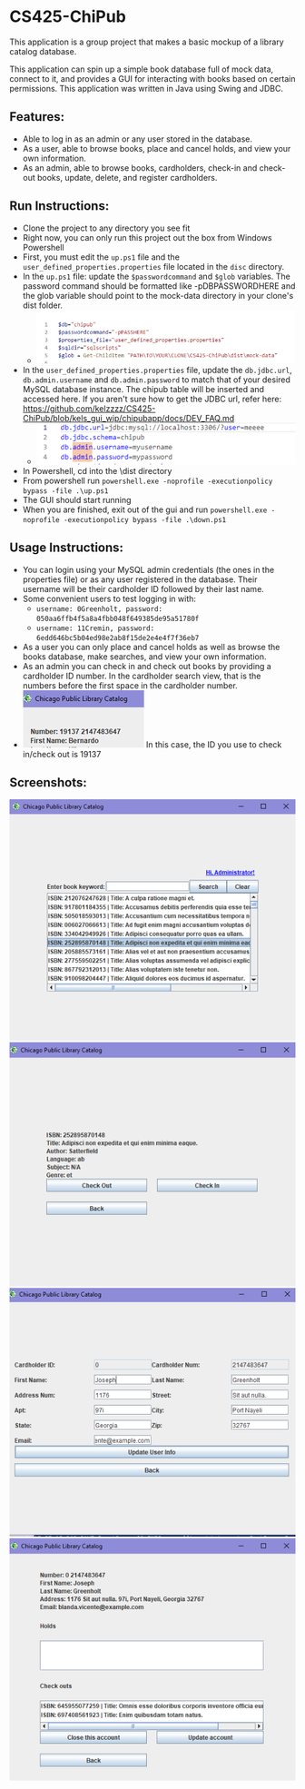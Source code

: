 # CS425-ChiPub
This application is a group project that makes a basic mockup of a library catalog database.

This application can spin up a simple book database full of mock data, connect to it, and provides a GUI for interacting with books based on certain permissions. This application was written in Java using Swing and JDBC.

## Features:
- Able to log in as an admin or any user stored in the database.
- As a user, able to browse books, place and cancel holds, and view your own information.
- As an admin, able to browse books, cardholders, check-in and check-out books, update, delete, and register cardholders.  

## Run Instructions:
- Clone the project to any directory you see fit
- Right now, you can only run this project out the box from Windows Powershell
- First, you must edit the `up.ps1` file and the `user_defined_properties.properties` file located in the `disc` directory.
- In the `up.ps1` file: update the `$passwordcommand` and `$glob` variables. The password command should be formatted like -pDBPASSWORDHERE and the glob variable should point to the mock-data directory in your clone's dist folder.
  - ![screenshots8.png](https://github.com/kelzzzz/CS425-ChiPub/blob/main/screenshots8.png)
- In the `user_defined_properties.properties` file, update the `db.jdbc.url`, `db.admin.username` and `db.admin.password` to match that of your desired MySQL database instance. The chipub table will be inserted and accessed here. If you aren't sure how to get the JDBC url, refer here: https://github.com/kelzzzz/CS425-ChiPub/blob/kels_gui_wip/chipubapp/docs/DEV_FAQ.md
  - ![screenshot9.png](https://github.com/kelzzzz/CS425-ChiPub/blob/main/screenshot9.png)
- In Powershell, cd into the \dist directory
- From powershell run `powershell.exe -noprofile -executionpolicy bypass -file .\up.ps1`
- The GUI should start running
- When you are finished, exit out of the gui and run `powershell.exe -noprofile -executionpolicy bypass -file .\down.ps1`

## Usage Instructions:
- You can login using your MySQL admin credentials (the ones in the properties file) or as any user registered in the database. Their username will be their cardholder ID followed by their last name.
- Some convenient users to test logging in with:
  - `username: 0Greenholt, password: 050aa6ffb4f5a8a4fbb048f649385de95a51780f`
  - `username: 11Cremin, password: 6edd646bc5b04ed98e2ab8f15de2e4e4f7f36eb7`
- As a user you can only place and cancel holds as well as browse the books database, make searches, and view your own information.
- As an admin you can check in and check out books by providing a cardholder ID number. In the cardholder search view, that is the numbers before the first space in the cardholder number.
- ![screenshot7.png](https://github.com/kelzzzz/CS425-ChiPub/blob/main/screenshot7.png) In this case, the ID you use to check in/check out is 19137

## Screenshots:
![screenshot1.png](https://github.com/kelzzzz/CS425-ChiPub/blob/main/screenshot1.png) ![screenshot2.png](https://github.com/kelzzzz/CS425-ChiPub/blob/main/screenshot2.png)
![screenshot4.png](https://github.com/kelzzzz/CS425-ChiPub/blob/main/screenshot4.png)
![screenshot6.png](https://github.com/kelzzzz/CS425-ChiPub/blob/main/screenshot6.png)
